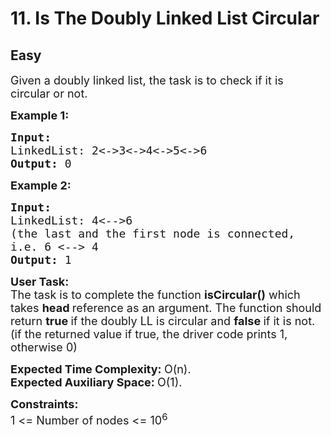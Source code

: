 # 11. Is The Doubly Linked List Circular
## Easy 
<div class="problem-statement">
                <p></p><p><span style="font-size:18px">Given a doubly linked list, the task is to check if it is circular or not.</span></p>

<p><span style="font-size:18px"><strong>Example 1:</strong></span></p>

<pre><span style="font-size:18px"><strong>Input:
</strong>LinkedList: 2&lt;-&gt;3&lt;-&gt;4&lt;-&gt;5&lt;-&gt;6
<strong>Output: </strong>0</span></pre>

<p><span style="font-size:18px"><strong>Example 2:</strong></span></p>

<pre><span style="font-size:18px"><strong>Input:
</strong>LinkedList: 4&lt;--&gt;6
(the last and the first node is connected,
i.e. 6 &lt;--&gt; 4
<strong>Output: </strong>1</span></pre>

<p><span style="font-size:18px"><strong>User Task:</strong><br>
The task is to complete the function <strong>isCircular()</strong> which takes <strong>head </strong>reference as an argument. The function should return <strong>true </strong>if the doubly LL is circular and <strong>false </strong>if it is not. (if the returned value if true, the driver code prints 1, otherwise 0)</span></p>

<p><span style="font-size:18px"><strong>Expected Time Complexity:&nbsp;</strong>O(n).<br>
<strong>Expected Auxiliary Space:&nbsp;</strong>O(1).</span></p>

<p><span style="font-size:18px"><strong>Constraints:</strong><br>
1 &lt;= Number of nodes &lt;= 10<sup>6</sup></span></p>

<p>&nbsp;</p>
 <p></p>
            </div>
